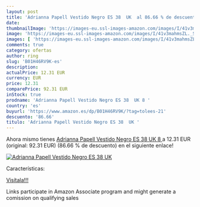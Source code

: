 ```yaml
---
layout: post
title: 'Adrianna Papell Vestido Negro ES 38  UK  al 86.66 % de descuento'
date: 
thumbnailImage: 'https://images-eu.ssl-images-amazon.com/images/I/41v3mahmsZL._SL200_.jpg'
image: 'https://images-eu.ssl-images-amazon.com/images/I/41v3mahmsZL._SL200_.jpg'
images: [ 'https://images-eu.ssl-images-amazon.com/images/I/41v3mahmsZL._SL200_.jpg' ]
comments: true
category: ofertas
author: ring
slug: 'B01H46RV9K-es'
description:
actualPrice: 12.31 EUR
currency: EUR
price: 12.31
comparePrice: 92.31 EUR
inStock: true
prodname: 'Adrianna Papell Vestido Negro ES 38  UK 8 '
country: 'es'
buyurl: 'https://www.amazon.es/dp/B01H46RV9K/?tag=tolees-21'
descuento: '86.66'
titulo: 'Adrianna Papell Vestido Negro ES 38  UK '
---
```


Ahora mismo tienes [Adrianna Papell Vestido Negro ES 38  UK 8 ](https://www.amazon.es/dp/B01H46RV9K/?tag=tolees-21) a 12.31 EUR (original: 92.31 EUR) (86.66 %  de descuento) en el siguiente enlace!

[![Adrianna Papell Vestido Negro ES 38  UK ](https://images-eu.ssl-images-amazon.com/images/I/41v3mahmsZL._SL200_.jpg)](https://www.amazon.es/dp/B01H46RV9K/?tag=tolees-21)

Características:


[Visítala!!!](https://www.amazon.es/dp/B01H46RV9K/?tag=tolees-21)

Links participate in Amazon Associate program and might generate a comission on qualifying sales
